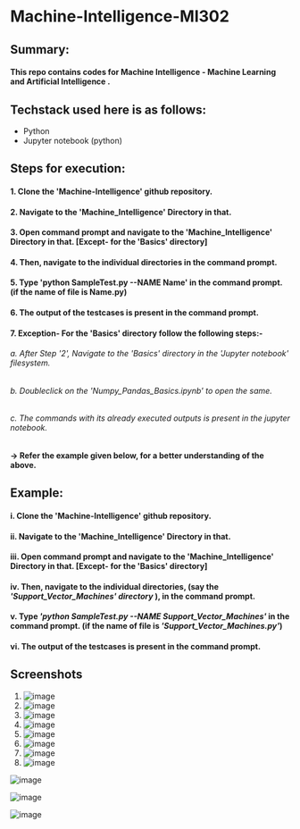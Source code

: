 # Machine-Intelligence-MI302
###
###
###

## Summary:
#### This repo contains codes for Machine Intelligence - Machine Learning and Artificial Intelligence .
###
## Techstack used here is as follows:
 * Python
 * Jupyter notebook (python)
###
 
## Steps for execution:

  #### 1. Clone the 'Machine-Intelligence' github repository.
  #### 2. Navigate to the 'Machine_Intelligence' Directory in that.
  #### 3. Open command prompt and navigate to the 'Machine_Intelligence' Directory in that. [Except- for the 'Basics' directory]
  #### 4. Then, navigate to the individual directories in the command prompt. 
  #### 5. Type 'python SampleTest.py --NAME Name' in the command prompt. (if the name of file is Name.py)
  #### 6. The output of the testcases is present in the command prompt.
  
  #### 7. Exception- For the 'Basics' directory follow the following steps:-
  ######    a. After Step '2',  Navigate to the 'Basics' directory in the 'Jupyter notebook' filesystem.
  ######    b. Doubleclick on the 'Numpy_Pandas_Basics.ipynb' to open the same.
  ######    c. The commands with its already executed outputs is present in the jupyter notebook.
  #### -> Refer the example given below, for a better understanding of the above.
  
  ####
  ###
  ###
  ###
  
## Example:
  #### i. Clone the 'Machine-Intelligence' github repository.
  #### ii. Navigate to the 'Machine_Intelligence' Directory in that.
  #### iii. Open command prompt and navigate to the 'Machine_Intelligence' Directory in that. [Except- for the 'Basics' directory]
  #### iv. Then, navigate to the individual directories, (say the *'Support_Vector_Machines' directory* ),  in the command prompt. 
  #### v. Type *'python SampleTest.py --NAME Support_Vector_Machines'* in the command prompt. (if the name of file is *'Support_Vector_Machines.py'*)
  #### vi. The output of the testcases is present in the command prompt.



## Screenshots

1. ![image](https://github.com/ankitacoder3/Machine-Intelligence/assets/73939061/dc4f274f-bc27-4e99-bc19-50c9ded2387e)
2. ![image](https://github.com/ankitacoder3/Machine-Intelligence/assets/73939061/8ca80b70-5ef2-44b6-8243-d28e2dacf7dc)
4. ![image](https://github.com/ankitacoder3/Machine-Intelligence/assets/73939061/359feb33-6c38-4e64-b8b2-a855ae20b904)
5. ![image](https://github.com/ankitacoder3/Machine-Intelligence/assets/73939061/56b99ea5-d4ca-49a0-8653-c71b4df1f25f)
6. ![image](https://github.com/ankitacoder3/Machine-Intelligence/assets/73939061/f16aa7cd-95e5-4aea-ae39-7d1a7ef48a71)
7. ![image](https://github.com/ankitacoder3/Machine-Intelligence/assets/73939061/91af0eb4-6f84-4a5c-8f07-02c234a17536)
8. ![image](https://github.com/ankitacoder3/Machine-Intelligence/assets/73939061/e028a949-28be-4619-986d-bd221026d05c)
9. ![image](https://github.com/ankitacoder3/Machine-Intelligence/assets/73939061/2dcbdfb9-1172-4596-8d10-5d3f1d0d5246)

![image](https://github.com/ankitacoder3/Machine-Intelligence/assets/73939061/d3e9ae67-bc7e-4c08-974b-bd0bbbf6bf0a)

![image](https://github.com/ankitacoder3/Machine-Intelligence/assets/73939061/82b497ac-cb1d-4a41-8ef1-8eeb1fa6e1d4)

![image](https://github.com/ankitacoder3/Machine-Intelligence/assets/73939061/8b3c724f-d52f-4d56-ade6-6f0a38e6a41b)












  ###
  ###
  ###  

  
  #

